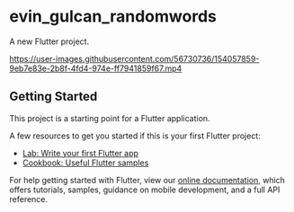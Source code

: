 # evin_gulcan_randomwords

A new Flutter project.

https://user-images.githubusercontent.com/56730736/154057859-9eb7e83e-2b8f-4fd4-974e-ff7941859f67.mp4




## Getting Started

This project is a starting point for a Flutter application.

A few resources to get you started if this is your first Flutter project:

- [Lab: Write your first Flutter app](https://flutter.dev/docs/get-started/codelab)
- [Cookbook: Useful Flutter samples](https://flutter.dev/docs/cookbook)

For help getting started with Flutter, view our
[online documentation](https://flutter.dev/docs), which offers tutorials,
samples, guidance on mobile development, and a full API reference.
